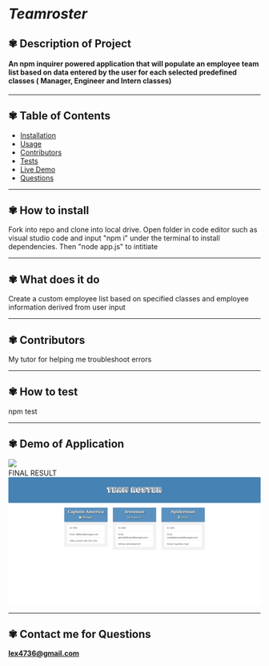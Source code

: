 # ***Teamroster***

  
## ✾ Description of Project
  #### An npm inquirer powered application that will populate an employee team list based on data entered by the user for each selected predefined classes ( Manager, Engineer and Intern classes) 
  ----
## ✾ Table of Contents
  * [Installation](#installation)
  * [Usage](#usage)
  * [Contributors](#contributors)
  * [Tests](#tests)
  * [Live Demo](#demo)
  * [Questions](#email)
  ----
## ✾ <a id="installation"></a> How to install 
  Fork into repo and clone into local drive. Open folder in code editor such as visual studio code and input "npm i" under the terminal to install dependencies. Then "node app.js" to intitiate

  ----
## ✾ <a id="usage"></a> What does it do 
  Create a custom employee list based on specified classes and employee information derived from user input


----
## ✾ <a id="contributors"></a>Contributors 
My tutor for helping me troubleshoot errors

---- 
## ✾ <a id="test"></a> How to test 
npm test
 
----
## ✾ <a id="demo"></a> Demo of Application
[![](http://img.youtube.com/vi/GKyybVAzgkQ/0.jpg)](http://www.youtube.com/watch?v=GKyybVAzgkQ "Teamroster")
<br>
FINAL RESULT
![alt text](https://github.com/lex4736/Teamroster/blob/master/assets/Screenshot.png)


  ----
 ## ✾ <a id="email"></a> Contact me for Questions 
 **lex4736@gmail.com** 
<br><br> 



